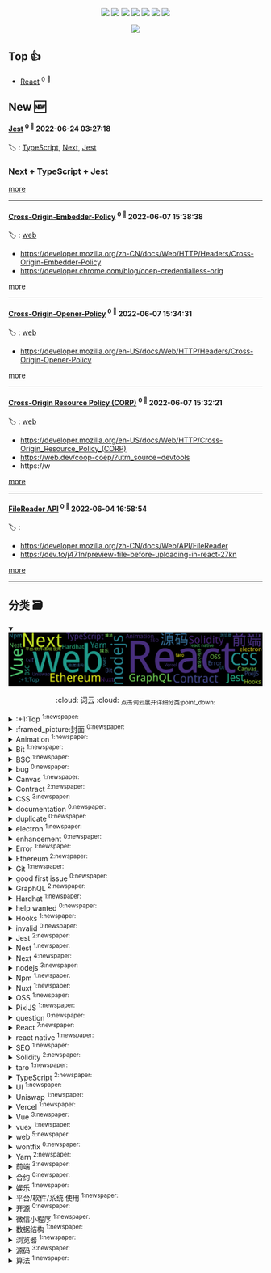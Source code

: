 

<p align='center'>
    <img src="https://badgen.net/badge/labels/55"/>
    <img src="https://badgen.net/github/issues/xiaotiandada/ghiblog"/>
    <img src="https://badgen.net/badge/last-commit/2022-06-24 03:31:10"/>
    <img src="https://badgen.net/github/forks/xiaotiandada/ghiblog"/>
    <img src="https://badgen.net/github/stars/xiaotiandada/ghiblog"/>
    <img src="https://badgen.net/github/watchers/xiaotiandada/ghiblog"/>
    <img src="https://badgen.net/github/release/xiaotiandada/ghiblog"/>
</p>

<p align='center'>
    <a href="https://github.com/jwenjian/visitor-count-badge">
        <img src="https://visitor-badge.glitch.me/badge?page_id=jwenjian.ghiblog"/>
    </a>
</p>


## Top :thumbsup: 
- [React](https://github.com/xiaotiandada/blog/issues/96)  <sup>0 :speech_balloon:</sup>  	 
## New :new: 

#### [Jest](https://github.com/xiaotiandada/blog/issues/114) <sup>0 :speech_balloon:</sup> 	 2022-06-24 03:27:18

:label: : [TypeScript](https://github.com/xiaotiandada/ghiblog/labels/TypeScript), [Next](https://github.com/xiaotiandada/ghiblog/labels/Next), [Jest](https://github.com/xiaotiandada/ghiblog/labels/Jest)

### Next + TypeScript + Jest




[more](https://github.com/xiaotiandada/blog/issues/114)

---


#### [Cross-Origin-Embedder-Policy](https://github.com/xiaotiandada/blog/issues/113) <sup>0 :speech_balloon:</sup> 	 2022-06-07 15:38:38

:label: : [web](https://github.com/xiaotiandada/ghiblog/labels/web)

- https://developer.mozilla.org/zh-CN/docs/Web/HTTP/Headers/Cross-Origin-Embedder-Policy
- https://developer.chrome.com/blog/coep-credentialless-orig

[more](https://github.com/xiaotiandada/blog/issues/113)

---


#### [Cross-Origin-Opener-Policy](https://github.com/xiaotiandada/blog/issues/112) <sup>0 :speech_balloon:</sup> 	 2022-06-07 15:34:31

:label: : [web](https://github.com/xiaotiandada/ghiblog/labels/web)

- https://developer.mozilla.org/en-US/docs/Web/HTTP/Headers/Cross-Origin-Opener-Policy



[more](https://github.com/xiaotiandada/blog/issues/112)

---


#### [Cross-Origin Resource Policy (CORP)](https://github.com/xiaotiandada/blog/issues/111) <sup>0 :speech_balloon:</sup> 	 2022-06-07 15:32:21

:label: : [web](https://github.com/xiaotiandada/ghiblog/labels/web)

- https://developer.mozilla.org/en-US/docs/Web/HTTP/Cross-Origin_Resource_Policy_(CORP)
- https://web.dev/coop-coep/?utm_source=devtools
- https://w

[more](https://github.com/xiaotiandada/blog/issues/111)

---


#### [FileReader API](https://github.com/xiaotiandada/blog/issues/110) <sup>0 :speech_balloon:</sup> 	 2022-06-04 16:58:54

:label: : 

- https://developer.mozilla.org/zh-CN/docs/Web/API/FileReader
- https://dev.to/j471n/preview-file-before-uploading-in-react-27kn



[more](https://github.com/xiaotiandada/blog/issues/110)

---


## 分类  :card_file_box: 

<details open="open">
    <summary>
        <img src="assets/wordcloud.png" title="词云, 点击展开详细分类" alt="词云， 点击展开详细分类">
        <p align="center">:cloud: 词云 :cloud: <sub>点击词云展开详细分类:point_down: </sub></p>
    </summary>


<details>
<summary>:+1:Top	<sup>1:newspaper:</sup></summary>

- [React](https://github.com/xiaotiandada/blog/issues/96)  <sup>0 :speech_balloon:</sup>  	 


</details>

<details>
<summary>:framed_picture:封面	<sup>0:newspaper:</sup></summary>



</details>

<details>
<summary>Animation	<sup>1:newspaper:</sup></summary>

- [Animation case](https://github.com/xiaotiandada/blog/issues/104)  <sup>0 :speech_balloon:</sup>  	 


</details>

<details>
<summary>Bit	<sup>1:newspaper:</sup></summary>

- [Bit 使用](https://github.com/xiaotiandada/blog/issues/90)  <sup>0 :speech_balloon:</sup>  	 


</details>

<details>
<summary>BSC	<sup>1:newspaper:</sup></summary>

- [DAPP](https://github.com/xiaotiandada/blog/issues/82)  <sup>0 :speech_balloon:</sup>  	 


</details>

<details>
<summary>bug	<sup>0:newspaper:</sup></summary>



</details>

<details>
<summary>Canvas	<sup>1:newspaper:</sup></summary>

- [PixiJS](https://github.com/xiaotiandada/blog/issues/101)  <sup>0 :speech_balloon:</sup>  	 


</details>

<details>
<summary>Contract	<sup>2:newspaper:</sup></summary>

- [DAPP](https://github.com/xiaotiandada/blog/issues/82)  <sup>0 :speech_balloon:</sup>  	 
- [Ethereum contract](https://github.com/xiaotiandada/blog/issues/46)  <sup>0 :speech_balloon:</sup>  	 


</details>

<details>
<summary>CSS	<sup>3:newspaper:</sup></summary>

- [iPhoneX 安全区域](https://github.com/xiaotiandada/blog/issues/103)  <sup>0 :speech_balloon:</sup>  	 
- [为什么a标签中使用img后的高度多了几个像素？](https://github.com/xiaotiandada/blog/issues/102)  <sup>0 :speech_balloon:</sup>  	 
- [UI Swap](https://github.com/xiaotiandada/blog/issues/94)  <sup>0 :speech_balloon:</sup>  	 


</details>

<details>
<summary>documentation	<sup>0:newspaper:</sup></summary>



</details>

<details>
<summary>duplicate	<sup>0:newspaper:</sup></summary>



</details>

<details>
<summary>electron	<sup>1:newspaper:</sup></summary>

- [Electron](https://github.com/xiaotiandada/blog/issues/15)  <sup>0 :speech_balloon:</sup>  	 


</details>

<details>
<summary>enhancement	<sup>0:newspaper:</sup></summary>



</details>

<details>
<summary>Error	<sup>1:newspaper:</sup></summary>

- [Nuxt 添加 Less 报错 TypeError: this.getOptions is not a function at Object.lessLoader](https://github.com/xiaotiandada/blog/issues/70)  <sup>0 :speech_balloon:</sup>  	 


</details>

<details>
<summary>Ethereum	<sup>2:newspaper:</sup></summary>

- [DAPP](https://github.com/xiaotiandada/blog/issues/82)  <sup>0 :speech_balloon:</sup>  	 
- [Ethereum contract](https://github.com/xiaotiandada/blog/issues/46)  <sup>0 :speech_balloon:</sup>  	 


</details>

<details>
<summary>Git	<sup>1:newspaper:</sup></summary>

- [Git 删除敏感数据](https://github.com/xiaotiandada/blog/issues/93)  <sup>0 :speech_balloon:</sup>  	 


</details>

<details>
<summary>good first issue	<sup>0:newspaper:</sup></summary>



</details>

<details>
<summary>GraphQL	<sup>2:newspaper:</sup></summary>

- [Uniswap Info 学习](https://github.com/xiaotiandada/blog/issues/92)  <sup>0 :speech_balloon:</sup>  	 
- [GraphQL](https://github.com/xiaotiandada/blog/issues/50)  <sup>0 :speech_balloon:</sup>  	 


</details>

<details>
<summary>Hardhat	<sup>1:newspaper:</sup></summary>

- [DAPP](https://github.com/xiaotiandada/blog/issues/82)  <sup>0 :speech_balloon:</sup>  	 


</details>

<details>
<summary>help wanted	<sup>0:newspaper:</sup></summary>



</details>

<details>
<summary>Hooks	<sup>1:newspaper:</sup></summary>

- [React Hooks 学习](https://github.com/xiaotiandada/blog/issues/88)  <sup>0 :speech_balloon:</sup>  	 


</details>

<details>
<summary>invalid	<sup>0:newspaper:</sup></summary>



</details>

<details>
<summary>Jest	<sup>2:newspaper:</sup></summary>

- [Jest](https://github.com/xiaotiandada/blog/issues/114)  <sup>0 :speech_balloon:</sup>  	 
- [Next](https://github.com/xiaotiandada/blog/issues/100)  <sup>0 :speech_balloon:</sup>  	 


</details>

<details>
<summary>Nest	<sup>1:newspaper:</sup></summary>

- [Nest](https://github.com/xiaotiandada/blog/issues/99)  <sup>0 :speech_balloon:</sup>  	 


</details>

<details>
<summary>Next	<sup>4:newspaper:</sup></summary>

- [Jest](https://github.com/xiaotiandada/blog/issues/114)  <sup>0 :speech_balloon:</sup>  	 
- [theme](https://github.com/xiaotiandada/blog/issues/109)  <sup>0 :speech_balloon:</sup>  	 
- [Next](https://github.com/xiaotiandada/blog/issues/100)  <sup>0 :speech_balloon:</sup>  	 
- [i18n](https://github.com/xiaotiandada/blog/issues/34)  <sup>0 :speech_balloon:</sup>  	 


</details>

<details>
<summary>nodejs	<sup>3:newspaper:</sup></summary>

- [140 行写一个自动生成 Issues 为 Markdown 文垱](https://github.com/xiaotiandada/blog/issues/74)  <sup>0 :speech_balloon:</sup>  	 
- [Egg set-cookie 与 Axios   HttpOnly](https://github.com/xiaotiandada/blog/issues/65)  <sup>0 :speech_balloon:</sup>  	 
- [Node.js 开发简单的脚手架工具](https://github.com/xiaotiandada/blog/issues/63)  <sup>0 :speech_balloon:</sup>  	 


</details>

<details>
<summary>Npm	<sup>1:newspaper:</sup></summary>

- [npm/yarn scripts 使用指南](https://github.com/xiaotiandada/blog/issues/106)  <sup>0 :speech_balloon:</sup>  	 


</details>

<details>
<summary>Nuxt	<sup>1:newspaper:</sup></summary>

- [Nuxt.js deploy to vercel](https://github.com/xiaotiandada/blog/issues/89)  <sup>0 :speech_balloon:</sup>  	 


</details>

<details>
<summary>OSS	<sup>1:newspaper:</sup></summary>

- [浏览器打开图片 URL 是显示还是下载](https://github.com/xiaotiandada/blog/issues/91)  <sup>0 :speech_balloon:</sup>  	 


</details>

<details>
<summary>PixiJS	<sup>1:newspaper:</sup></summary>

- [PixiJS](https://github.com/xiaotiandada/blog/issues/101)  <sup>0 :speech_balloon:</sup>  	 


</details>

<details>
<summary>question	<sup>0:newspaper:</sup></summary>



</details>

<details>
<summary>React	<sup>7:newspaper:</sup></summary>

- [React Hook Form + MUI 构建表单](https://github.com/xiaotiandada/blog/issues/108)  <sup>0 :speech_balloon:</sup>  	 
- [React](https://github.com/xiaotiandada/blog/issues/96)  <sup>0 :speech_balloon:</sup>  	 
- [Bit 使用](https://github.com/xiaotiandada/blog/issues/90)  <sup>0 :speech_balloon:</sup>  	 
- [React Hooks 学习](https://github.com/xiaotiandada/blog/issues/88)  <sup>0 :speech_balloon:</sup>  	 
- [Taro 学习](https://github.com/xiaotiandada/blog/issues/87)  <sup>0 :speech_balloon:</sup>  	 
- [React.memo 学习](https://github.com/xiaotiandada/blog/issues/84)  <sup>0 :speech_balloon:</sup>  	 
- [DAPP](https://github.com/xiaotiandada/blog/issues/82)  <sup>0 :speech_balloon:</sup>  	 


</details>

<details>
<summary>react native	<sup>1:newspaper:</sup></summary>

- [React Native 学习](https://github.com/xiaotiandada/blog/issues/86)  <sup>0 :speech_balloon:</sup>  	 


</details>

<details>
<summary>SEO	<sup>1:newspaper:</sup></summary>

- [seo](https://github.com/xiaotiandada/blog/issues/107)  <sup>0 :speech_balloon:</sup>  	 


</details>

<details>
<summary>Solidity	<sup>2:newspaper:</sup></summary>

- [DAPP](https://github.com/xiaotiandada/blog/issues/82)  <sup>0 :speech_balloon:</sup>  	 
- [Ethereum contract](https://github.com/xiaotiandada/blog/issues/46)  <sup>0 :speech_balloon:</sup>  	 


</details>

<details>
<summary>taro	<sup>1:newspaper:</sup></summary>

- [Taro 学习](https://github.com/xiaotiandada/blog/issues/87)  <sup>0 :speech_balloon:</sup>  	 


</details>

<details>
<summary>TypeScript	<sup>2:newspaper:</sup></summary>

- [Jest](https://github.com/xiaotiandada/blog/issues/114)  <sup>0 :speech_balloon:</sup>  	 
- [TypeScript 学习 ](https://github.com/xiaotiandada/blog/issues/95)  <sup>0 :speech_balloon:</sup>  	 


</details>

<details>
<summary>UI	<sup>1:newspaper:</sup></summary>

- [UI Swap](https://github.com/xiaotiandada/blog/issues/94)  <sup>0 :speech_balloon:</sup>  	 


</details>

<details>
<summary>Uniswap	<sup>1:newspaper:</sup></summary>

- [Uniswap Info 学习](https://github.com/xiaotiandada/blog/issues/92)  <sup>0 :speech_balloon:</sup>  	 


</details>

<details>
<summary>Vercel	<sup>1:newspaper:</sup></summary>

- [Nuxt.js deploy to vercel](https://github.com/xiaotiandada/blog/issues/89)  <sup>0 :speech_balloon:</sup>  	 


</details>

<details>
<summary>Vue	<sup>3:newspaper:</sup></summary>

- [Vue 源码解析](https://github.com/xiaotiandada/blog/issues/83)  <sup>0 :speech_balloon:</sup>  	 
- [Vue Virtual Dom](https://github.com/xiaotiandada/blog/issues/78)  <sup>0 :speech_balloon:</sup>  	 
- [i18n](https://github.com/xiaotiandada/blog/issues/34)  <sup>0 :speech_balloon:</sup>  	 


</details>

<details>
<summary>vuex	<sup>1:newspaper:</sup></summary>

- [Vuex 源码研究](https://github.com/xiaotiandada/blog/issues/85)  <sup>0 :speech_balloon:</sup>  	 


</details>

<details>
<summary>web	<sup>5:newspaper:</sup></summary>

- [Cross-Origin-Embedder-Policy](https://github.com/xiaotiandada/blog/issues/113)  <sup>0 :speech_balloon:</sup>  	 
- [Cross-Origin-Opener-Policy](https://github.com/xiaotiandada/blog/issues/112)  <sup>0 :speech_balloon:</sup>  	 
- [Cross-Origin Resource Policy (CORP)](https://github.com/xiaotiandada/blog/issues/111)  <sup>0 :speech_balloon:</sup>  	 
- [Keyboard API](https://github.com/xiaotiandada/blog/issues/98)  <sup>0 :speech_balloon:</sup>  	 
- [Fullscreen API](https://github.com/xiaotiandada/blog/issues/97)  <sup>0 :speech_balloon:</sup>  	 


</details>

<details>
<summary>wontfix	<sup>0:newspaper:</sup></summary>



</details>

<details>
<summary>Yarn	<sup>2:newspaper:</sup></summary>

- [npm/yarn scripts 使用指南](https://github.com/xiaotiandada/blog/issues/106)  <sup>0 :speech_balloon:</sup>  	 
- [Yarn](https://github.com/xiaotiandada/blog/issues/105)  <sup>0 :speech_balloon:</sup>  	 


</details>

<details>
<summary>前端	<sup>3:newspaper:</sup></summary>

- [前端总结](https://github.com/xiaotiandada/blog/issues/68)  <sup>0 :speech_balloon:</sup>  	 
- [HTTP 缓存  Cache-Control](https://github.com/xiaotiandada/blog/issues/67)  <sup>0 :speech_balloon:</sup>  	 
- [tribute 实现@(艾特)功能](https://github.com/xiaotiandada/blog/issues/66)  <sup>0 :speech_balloon:</sup>  	 


</details>

<details>
<summary>合约	<sup>0:newspaper:</sup></summary>



</details>

<details>
<summary>娱乐	<sup>1:newspaper:</sup></summary>

- [剧本杀](https://github.com/xiaotiandada/blog/issues/72)  <sup>0 :speech_balloon:</sup>  	 


</details>

<details>
<summary>平台/软件/系统 使用	<sup>1:newspaper:</sup></summary>

- [Grafana](https://github.com/xiaotiandada/blog/issues/69)  <sup>0 :speech_balloon:</sup>  	 


</details>

<details>
<summary>开源	<sup>0:newspaper:</sup></summary>



</details>

<details>
<summary>微信小程序	<sup>1:newspaper:</sup></summary>

- [mpvue外卖小程序](https://github.com/xiaotiandada/blog/issues/14)  <sup>0 :speech_balloon:</sup>  	 


</details>

<details>
<summary>数据结构	<sup>1:newspaper:</sup></summary>

- [算法数据结构](https://github.com/xiaotiandada/blog/issues/48)  <sup>0 :speech_balloon:</sup>  	 


</details>

<details>
<summary>浏览器	<sup>1:newspaper:</sup></summary>

- [浏览器打开图片 URL 是显示还是下载](https://github.com/xiaotiandada/blog/issues/91)  <sup>0 :speech_balloon:</sup>  	 


</details>

<details>
<summary>源码	<sup>3:newspaper:</sup></summary>

- [Vuex 源码研究](https://github.com/xiaotiandada/blog/issues/85)  <sup>0 :speech_balloon:</sup>  	 
- [Vue 源码解析](https://github.com/xiaotiandada/blog/issues/83)  <sup>0 :speech_balloon:</sup>  	 
- [Vue Virtual Dom](https://github.com/xiaotiandada/blog/issues/78)  <sup>0 :speech_balloon:</sup>  	 


</details>

<details>
<summary>算法	<sup>1:newspaper:</sup></summary>

- [算法数据结构](https://github.com/xiaotiandada/blog/issues/48)  <sup>0 :speech_balloon:</sup>  	 


</details>


</details>    
